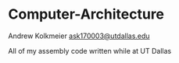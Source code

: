 # Computer-Architecture
Andrew Kolkmeier
ask170003@utdallas.edu

All of my assembly code written while at UT Dallas
